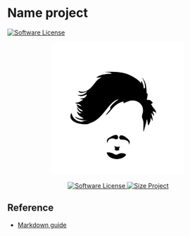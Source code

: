 # Name project # 
<p align="left">
    <a href="./README.md" target="_blank">
        <img alt="Software License" src="https://img.shields.io/badge/Versão Original-en-blue">
    </a>
</p>


<p align="center">
  <a href="" target="_blank" >
    <img alt="" src="./.github/assets/brand.jpg" width="300" />
  </a>
</p>

<p align="center">
    <a href="LICENSE" target="_blank">
        <img alt="Software License" src="https://img.shields.io/badge/License-MIT-brightgreen">
    </a>
    <a href="SIZE" target="_blank">
        <img alt="Size Project" src="https://img.shields.io/github/languages/code-size/deppbrazil/deppbrazil.github.io">
    </a>
</p>

## Reference 
* [Markdown guide](https://guides.github.com/features/mastering-markdown/)